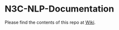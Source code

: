 # N3C-NLP-Documentation

Please find the contents of this repo at [Wiki](https://github.com/OHNLP/N3C-NLP-Documentation/wiki).
